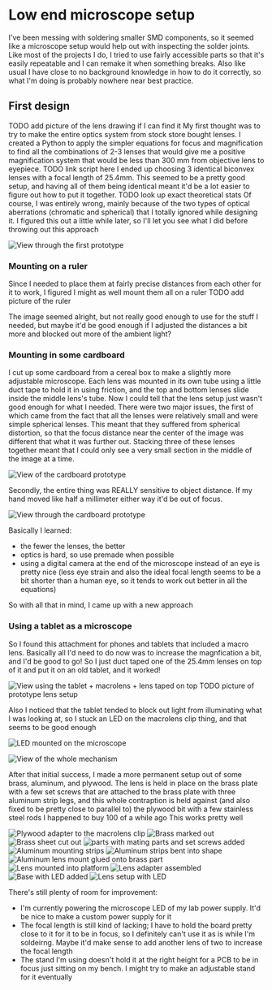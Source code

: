 # Low end microscope setup
I've been messing with soldering smaller SMD components, so it seemed like a microscope setup would help out with inspecting the solder joints.
Like most of the projects I do, I tried to use fairly accessible parts so that it's easily repeatable and I can remake it when something breaks.
Also like usual I have close to no background knowledge in how to do it correctly, so what I'm doing is probably nowhere near best practice.

## First design
TODO add picture of the lens drawing if I can find it
My first thought was to try to make the entire optics system from stock store bought lenses.
I created a Python to apply the simpler equations for focus and magnification to find all the combinations of 2-3 lenses that would give me a positive magnification system that would be less than 300 mm from objective lens to eyepiece.
TODO link script here
I ended up choosing 3 identical biconvex lenses with a focal length of 25.4mm.
This seemed to be a pretty good setup, and having all of them being identical meant it'd be a lot easier to figure out how to put it together.
TODO look up exact theoretical stats
Of course, I was entirely wrong, mainly because of the two types of optical aberrations (chromatic and spherical) that I totally ignored while designing it.
I figured this out a little while later, so I'll let you see what I did before throwing out this approach

![View through the first prototype](./prelim_zoom.jpg)

### Mounting on a ruler
Since I needed to place them at fairly precise distances from each other for it to work, I figured I might as well mount them all on a ruler
TODO add picture of the ruler

The image seemed alright, but not really good enough to use for the stuff I needed, but maybe it'd be good enough if I adjusted the distances a bit more and blocked out more of the ambient light?

### Mounting in some cardboard
I cut up some cardboard from a cereal box to make a slightly more adjustable microscope.
Each lens was mounted in its own tube using a little duct tape to hold it in using friction, and the top and bottom lenses slide inside the middle lens's tube.
Now I could tell that the lens setup just wasn't good enough for what I needed.
There were two major issues, the first of which came from the fact that all the lenses were relatively small and were simple spherical lenses.
This meant that they suffered from spherical distortion, so that the focus distance near the center of the image was different that what it was further out.
Stacking three of these lenses together meant that I could only see a very small section in the middle of the image at a time.

![View of the cardboard prototype](./cardboard_outside.jpg)

Secondly, the entire thing was REALLY sensitive to object distance.
If my hand moved like half a millimeter either way it'd be out of focus.

![View through the cardboard prototype](./cardboard_zoom.jpg)

Basically I learned:
- the fewer the lenses, the better
- optics is hard, so use premade when possible
- using a digital camera at the end of the microscope instead of an eye is pretty nice (less eye strain and also the ideal focal length seems to be a bit shorter than a human eye, so it tends to work out better in all the equations)

So with all that in mind, I came up with a new approach

### Using a tablet as a microscope
So I found this attachment for phones and tablets that included a macro lens.
Basically all I'd need to do now was to increase the magnfication a bit, and I'd be good to go!
So I just duct taped one of the 25.4mm lenses on top of it and put it on an old tablet, and it worked!

![View using the tablet + macrolens + lens taped on top](./tablet0.jpg)
TODO picture of prototype lens setup

Also I noticed that the tablet tended to block out light from illuminating what I was looking at, so I stuck an LED on the macrolens clip thing, and that seems to be good enough

![LED mounted on the microscope](./tablet_light.jpg)

![View of the whole mechanism](./tablet_disassembled.jpg)

After that initial success, I made a more permanent setup out of some brass, aluminum, and plywood.
The lens is held in place on the brass plate with a few set screws that are attached to the brass plate with three aluminum strip legs, and this whole contraption is held against (and also fixed to be pretty close to parallel to) the plywood bit with a few stainless steel rods I happened to buy 100 of a while ago
This works pretty well

![Plywood adapter to the macrolens clip](./plywood_mount.jpg)
![Brass marked out](./brass_count.jpg)
![Brass sheet cut out](./brass_cutout.jpg)
![parts with mating parts and set screws added](./part_standoff.jpg)
![Aluminum mounting strips](./aluminum_mount.jpg)
![Aluminum strips bent into shape](./aluminum_bent.jpg)
![Aluminum lens mount glued onto brass part](./aluminum_glued.jpg)
![Lens mounted into platform](./mount_with_lens.jpg)
![Lens adapter assembled](./mount_restacked.jpg)
![Base with LED added](./base_with_led.jpg)
![Lens setup with LED](./mount_with_led.jpg)

There's still plenty of room for improvement:
- I'm currently powering the microscope LED of my lab power supply. It'd be nice to make a custom power supply for it
- The focal length is still kind of lacking; I have to hold the board pretty close to it for it to be in focus, so I definitely can't use it as is while I'm soldeirng. Maybe it'd make sense to add another lens of two to increase the focal length
- The stand I'm using doesn't hold it at the right height for a PCB to be in focus just sitting on my bench. I might try to make an adjustable stand for it eventually
